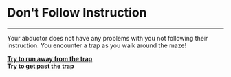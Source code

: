 # Don't Follow Instruction

---

Your abductor does not have any problems with you not following their instruction. You encounter a trap as you walk around the maze!

[**Try to run away from the trap**](../scream/fall-in.md)  
[**Try to get past the trap**](caught-trap.md)
